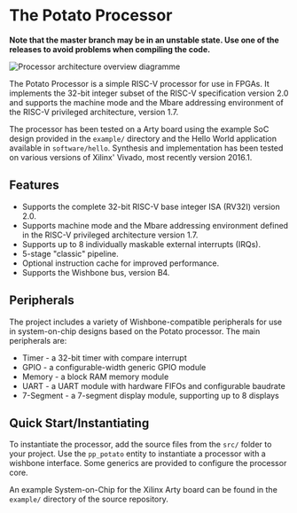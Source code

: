 # The Potato Processor

**Note that the master branch may be in an unstable state. Use one of the releases to avoid problems when compiling the code.**

![Processor architecture overview diagramme](https://github.com/skordal/potato/blob/master/docs/diagram.png?raw=true)

The Potato Processor is a simple RISC-V processor for use in FPGAs. It implements the 32-bit integer subset
of the RISC-V specification version 2.0 and supports the machine mode and the Mbare addressing environment of
the RISC-V privileged architecture, version 1.7.

The processor has been tested on a Arty board using the example SoC design provided in the `example/` directory
and the Hello World application available in `software/hello`. Synthesis and implementation has been tested on
various versions of Xilinx' Vivado, most recently version 2016.1.

## Features

* Supports the complete 32-bit RISC-V base integer ISA (RV32I) version 2.0.
* Supports machine mode and the Mbare addressing environment defined in the RISC-V privileged architecture version 1.7.
* Supports up to 8 individually maskable external interrupts (IRQs).
* 5-stage "classic" pipeline.
* Optional instruction cache for improved performance.
* Supports the Wishbone bus, version B4.

## Peripherals

The project includes a variety of Wishbone-compatible peripherals for use in system-on-chip designs based on the Potato processor. The main peripherals are:

* Timer - a 32-bit timer with compare interrupt
* GPIO - a configurable-width generic GPIO module
* Memory - a block RAM memory module
* UART - a UART module with hardware FIFOs and configurable baudrate
* 7-Segment - a 7-segment display module, supporting up to 8 displays

## Quick Start/Instantiating

To instantiate the processor, add the source files from the `src/` folder to your project. Use the `pp_potato`
entity to instantiate a processor with a wishbone interface. Some generics are provided to configure the processor core.

An example System-on-Chip for the Xilinx Arty board can be found in the `example/` directory of the source repository.

